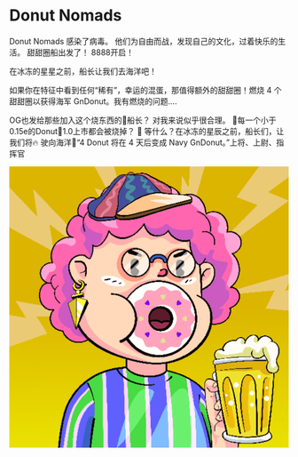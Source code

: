 # Donut Nomads

Donut Nomads 感染了病毒。 他们为自由而战，发现自己的文化，过着快乐的生活。 甜甜圈船出发了！ 8888开启！

在冰冻的星星之前，船长让我们去海洋吧！

如果你在特征中看到任何“稀有”，幸运的混蛋，那值得额外的甜甜圈！燃烧 4 个甜甜圈以获得海军 GnDonut。我有燃烧的问题....

OG也发给那些加入这个烧东西的🍩船长？ 对我来说似乎很合理。
🚨每一个小于0.15e的Donut🍩1.0上市都会被烧掉？ 🚨 等什么？在冰冻的星辰之前，船长们，让我们将🔥 驶向海洋🌊“4 Donut 将在 4 天后变成 Navy GnDonut。”上将、上尉、指挥官

![NFT](微信截图_20220902192723.png)


